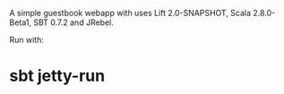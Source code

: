 A simple guestbook webapp with uses Lift 2.0-SNAPSHOT, Scala 2.8.0-Beta1, SBT 0.7.2 and JRebel.

Run with:
# sbt jetty-run